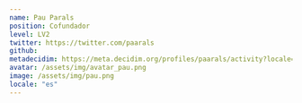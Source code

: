 ```yaml
---
name: Pau Parals
position: Cofundador
level: LV2
twitter: https://twitter.com/paarals
github: 
metadecidim: https://meta.decidim.org/profiles/paarals/activity?locale=ca
avatar: /assets/img/avatar_pau.png
image: /assets/img/pau.png
locale: "es"
---
```

